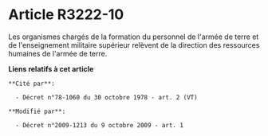 # Article R3222-10

Les organismes chargés de la formation du personnel de l'armée de terre et de l'enseignement militaire supérieur relèvent de
la direction des ressources humaines de l'armée de terre.

**Liens relatifs à cet article**

	**Cité par**:

	  - Décret n°78-1060 du 30 octobre 1978 - art. 2 (VT)

	**Modifié par**:

	  - Décret n°2009-1213 du 9 octobre 2009 - art. 1
